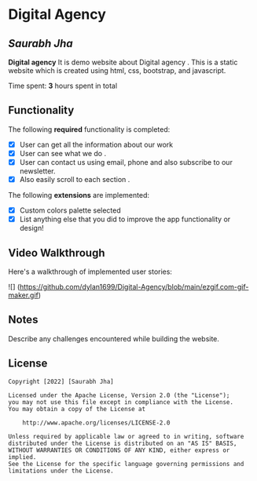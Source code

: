 # Digital Agency

## *Saurabh Jha*

**Digital agency** It is demo website about Digital agency . This is a static website which is created using html, css, bootstrap, and javascript.

Time spent: **3** hours spent in total

## Functionality

The following **required** functionality is completed:

* [x] User can get all the information about our work
* [x] User can see what we do .
* [x] User can contact us using email, phone and also subscribe to our newsletter.
* [x] Also easily scroll to each section .

The following **extensions** are implemented:

* [x] Custom colors palette selected
* [x] List anything else that you did to improve the app functionality or design!

## Video Walkthrough

Here's a walkthrough of implemented user stories:

![] (https://github.com/dylan1699/Digital-Agency/blob/main/ezgif.com-gif-maker.gif)



## Notes

Describe any challenges encountered while building the website.

## License

    Copyright [2022] [Saurabh Jha]

    Licensed under the Apache License, Version 2.0 (the "License");
    you may not use this file except in compliance with the License.
    You may obtain a copy of the License at

        http://www.apache.org/licenses/LICENSE-2.0

    Unless required by applicable law or agreed to in writing, software
    distributed under the License is distributed on an "AS IS" BASIS,
    WITHOUT WARRANTIES OR CONDITIONS OF ANY KIND, either express or implied.
    See the License for the specific language governing permissions and
    limitations under the License.
